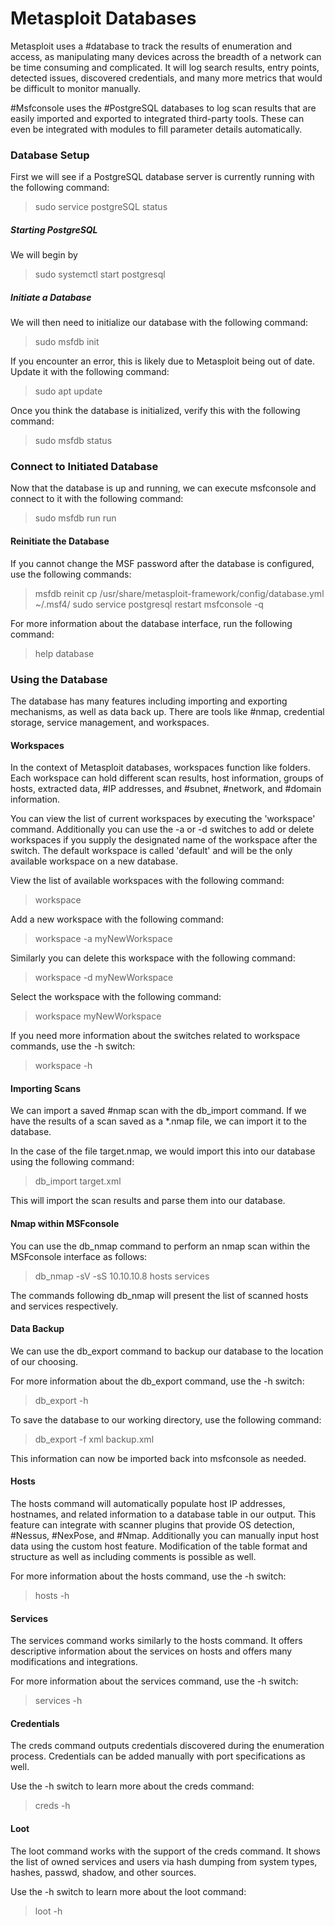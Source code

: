 # Metasploit Databases

Metasploit uses a #database to track the results of enumeration and access, as manipulating many devices across the breadth of a network can be time consuming and complicated. It will log search results, entry points, detected issues, discovered credentials, and many more metrics that would be difficult to monitor manually. 

#Msfconsole uses the #PostgreSQL databases to log scan results that are easily imported and exported to integrated third-party tools. These can even be integrated with modules to fill parameter details automatically. 

### Database Setup

First we will see if a PostgreSQL database server is currently running with the following command:

>sudo service postgreSQL status

##### Starting PostgreSQL

We will begin by 

>sudo systemctl start postgresql

##### Initiate a Database

We will then need to initialize our database with the following command:

>sudo msfdb init

If you encounter an error, this is likely due to Metasploit being out of date. Update it with the following command:

>sudo apt update

Once you think the database is initialized, verify this with the following command:

>sudo msfdb status

### Connect to Initiated Database

Now that the database is up and running, we can execute msfconsole and connect to it with the following command:

>sudo msfdb run
>run

#### Reinitiate the Database

If you cannot change the MSF password after the database is configured, use the following commands:

>msfdb reinit
>cp /usr/share/metasploit-framework/config/database.yml \~/.msf4/
>sudo service postgresql restart
>msfconsole -q

For more information about the database interface, run the following command:

>help database

### Using the Database

The database has many features including importing and exporting mechanisms, as well as data back up. There are tools like #nmap, credential storage, service management, and workspaces.

#### Workspaces

In the context of Metasploit databases, workspaces function like folders. Each workspace can hold different scan results, host information, groups of hosts, extracted data, #IP addresses, and #subnet, #network, and #domain information.

You can view the list of current workspaces by executing the 'workspace' command. Additionally you can use the -a or -d switches to add or delete workspaces if you supply the designated name of the workspace after the switch. The default workspace is called 'default' and will be the only available workspace on a new database. 

View the list of available workspaces with the following command:

>workspace

Add a new workspace with the following command:

>workspace -a myNewWorkspace

Similarly you can delete this workspace with the following command:

>workspace -d myNewWorkspace

Select the workspace with the following command:

>workspace myNewWorkspace

If you need more information about the switches related to workspace commands, use the -h switch:

>workspace -h

#### Importing Scans 

We can import a saved #nmap scan with the db_import command. If we have  the results of a scan saved as a \*.nmap file, we can import it to the database.

In the case of the file target.nmap, we would import this into our database using the following command:

>db_import target.xml

This will import the scan results and parse them into our database.

#### Nmap within MSFconsole

You can use the db_nmap command to perform an nmap scan within the MSFconsole interface as follows:

>db_nmap -sV -sS 10.10.10.8
>hosts
>services

The commands following db_nmap will present the list of scanned hosts and services respectively. 

#### Data Backup

We can use the db_export command to backup our database to the location of our choosing. 

For more information about the db_export command, use the -h switch:

>db_export -h 

To save the database to our working directory, use the following command:

>db_export -f xml backup.xml

This information can now be imported back into msfconsole as needed.

#### Hosts

The hosts command will automatically populate host IP addresses, hostnames, and related information to a database table in our output. This feature can integrate with scanner plugins that provide OS detection, #Nessus, #NexPose, and #Nmap. Additionally you can manually input host data using the custom host feature. Modification of the table format and structure as well as including comments is possible as well.

For more information about the hosts command, use the -h switch:

>hosts -h

#### Services

The services command works similarly to the hosts command. It offers descriptive information about the services on hosts and offers many modifications and integrations.

For more information about the services command, use the -h switch:

>services -h

#### Credentials

The creds command outputs credentials discovered during the enumeration process. Credentials can be added manually with port specifications as well.

Use the -h switch to learn more about the creds command:

>creds -h

#### Loot

The loot command works with the support of the creds command. It shows the list of owned services and users via hash dumping from system types, hashes, passwd, shadow, and other sources.

Use the -h switch to learn more about the loot command:

>loot -h
